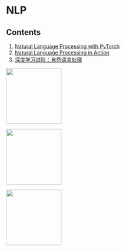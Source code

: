 # NLP

## Contents

1. [Natural Language Processing with PyTorch](https://github.com/JPL-JUNO/NLP/tree/main/NLPP)
2. [Natural Language Processing in Action](https://github.com/JPL-JUNO/NLP/tree/main/NLPA)
3. [深度学习进阶：自然语言处理](https://github.com/JPL-JUNO/NLP/tree/main/NLP-J)

<a href="https://learning.oreilly.com/library/view/natural-language-processing/9781491978221/"><img src="https://learning.oreilly.com/covers/urn:orm:book:9781491978221/400w/" width=150></a>

<a href="https://learning.oreilly.com/covers/urn:orm:book:9781617294631/400w/"><img src="https://learning.oreilly.com/library/view/natural-language-processing/9781617294631/" width=150></a>

<a href="http://oreilly.com.cn/images/bookcover/deep_learning_scratch-2e_cvr_l.jpg"><img src="http://oreilly.com.cn/index.php?func=book&isbn=978-7-115-54764-4" width=150></a>
